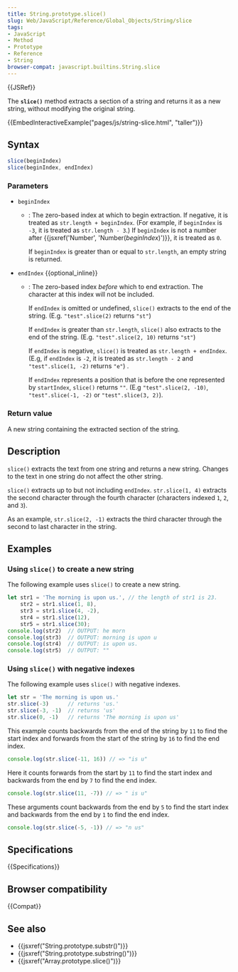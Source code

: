 ```yaml
---
title: String.prototype.slice()
slug: Web/JavaScript/Reference/Global_Objects/String/slice
tags:
- JavaScript
- Method
- Prototype
- Reference
- String
browser-compat: javascript.builtins.String.slice
---
```

{{JSRef}}

The **`slice()`** method extracts a section of a string and returns it as a new
string, without modifying the original string.

{{EmbedInteractiveExample("pages/js/string-slice.html", "taller")}}

## Syntax

```js
slice(beginIndex)
slice(beginIndex, endIndex)
```

### Parameters

- `beginIndex`

  - : The zero-based index at which to begin extraction. If negative, it is
    treated as `str.length + beginIndex`. (For example, if `beginIndex` is `-3`,
    it is treated as `str.length - 3`.) If `beginIndex` is not a number after
    {{jsxref('Number', 'Number(<var>beginIndex</var>)')}}, it
    is treated as `0`.

    If `beginIndex` is greater than or equal to `str.length`, an empty string is
    returned.

- `endIndex` {{optional_inline}}

  - : The zero-based index _before_ which to end extraction. The character at
    this index will not be included.

    If `endIndex` is omitted or undefined, `slice()` extracts to the end of the
    string. (E.g. `"test".slice(2)` returns `"st"`)

    If `endIndex` is greater than `str.length`, `slice()` also extracts to the
    end of the string. (E.g. `"test".slice(2, 10)` returns `"st"`)

    If `endIndex` is negative, `slice()` is treated as `str.length + endIndex`.
    (E.g, if `endIndex` is `-2`, it is treated as `str.length - 2` and
    `"test".slice(1, -2)` returns `"e"`) .

    If `endIndex` represents a position that is before the one represented by
    `startIndex`, `slice()` returns `""`. (E.g `"test".slice(2, -10)`,
    `"test".slice(-1, -2)` or `"test".slice(3, 2)`).

### Return value

A new string containing the extracted section of the string.

## Description

`slice()` extracts the text from one string and returns a new string. Changes to
the text in one string do not affect the other string.

`slice()` extracts up to but not including `endIndex`. `str.slice(1, 4)`
extracts the second character through the fourth character (characters indexed
`1`, `2`, and `3`).

As an example, `str.slice(2, -1)` extracts the third character through the
second to last character in the string.

## Examples

### Using `slice()` to create a new string

The following example uses `slice()` to create a new string.

```js
let str1 = 'The morning is upon us.', // the length of str1 is 23.
    str2 = str1.slice(1, 8),
    str3 = str1.slice(4, -2),
    str4 = str1.slice(12),
    str5 = str1.slice(30);
console.log(str2)  // OUTPUT: he morn
console.log(str3)  // OUTPUT: morning is upon u
console.log(str4)  // OUTPUT: is upon us.
console.log(str5)  // OUTPUT: ""
```

### Using `slice()` with negative indexes

The following example uses `slice()` with negative indexes.

```js
let str = 'The morning is upon us.'
str.slice(-3)      // returns 'us.'
str.slice(-3, -1)  // returns 'us'
str.slice(0, -1)   // returns 'The morning is upon us'
```

This example counts backwards from the end of the string by `11` to find the
start index and forwards from the start of the string by `16` to find the end
index.

```js
console.log(str.slice(-11, 16)) // => "is u"
```

Here it counts forwards from the start by `11` to find the start index and
backwards from the end by `7` to find the end index.

```js
console.log(str.slice(11, -7)) // => " is u"
```

These arguments count backwards from the end by `5` to find the start index and
backwards from the end by `1` to find the end index.

```js
console.log(str.slice(-5, -1)) // => "n us"
```

## Specifications

{{Specifications}}

## Browser compatibility

{{Compat}}

## See also

- {{jsxref("String.prototype.substr()")}}
- {{jsxref("String.prototype.substring()")}}
- {{jsxref("Array.prototype.slice()")}}
